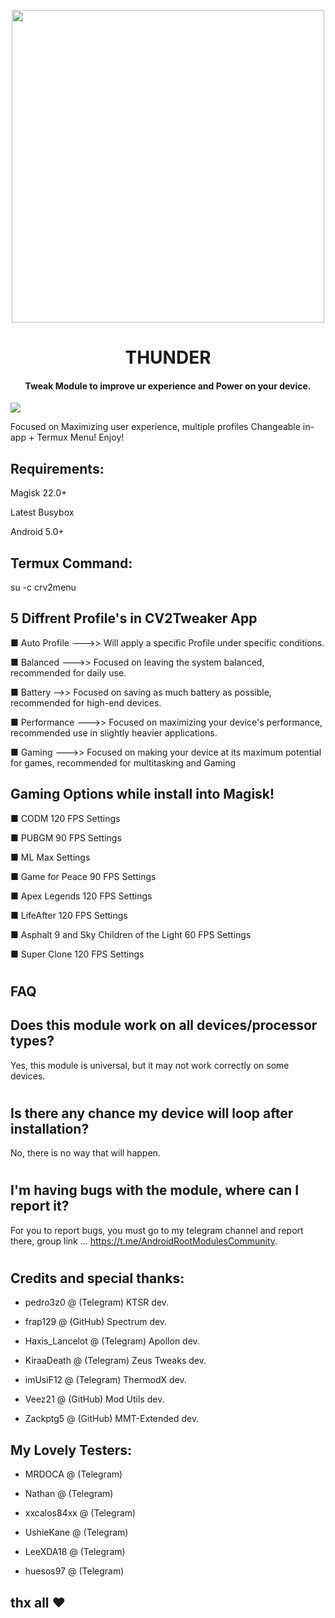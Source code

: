  

 <p align="center"><a href="https://t.me/AndroidRootModulesCommunity"><img src="https://i.imgur.com/t9aSOH9.gif" width="500"></a></p>  
 <h1 align="center"><b> THUNDER </b></h1> 
 <h4 align="center">Tweak Module to improve ur experience and Power on your device.</h4>

 <a href="https://t.me/AndroidRootModulesCommunity"><img src="https://img.shields.io/badge/Join-Telegram%20Channel-red.svg?logo=Telegram"></a>

Focused on Maximizing user experience, multiple profiles Changeable in-app + Termux Menu! Enjoy!


## Requirements:
Magisk 22.0+

Latest Busybox

Android 5.0+

## Termux Command:
su -c crv2menu


## 5 Diffrent Profile's in CV2Tweaker App
■ Auto Profile
--->> Will apply a specific Profile under specific conditions.

■ Balanced
--->> Focused on leaving the system balanced, recommended for daily use.

■ Battery
-->> Focused on saving as much battery as possible, recommended for high-end devices.

■ Performance
--->> Focused on maximizing your device's performance, recommended use in slightly heavier applications.

■ Gaming
--->> Focused on making your device at its maximum potential for games, recommended for multitasking and Gaming 

## Gaming Options while install into Magisk!
■ CODM 120 FPS Settings

■ PUBGM 90 FPS Settings

■ ML Max Settings

■ Game for Peace 90 FPS Settings

■ Apex Legends 120 FPS Settings

■ LifeAfter 120 FPS Settings

■ Asphalt 9 and Sky Children of the Light 60 FPS Settings

■ Super Clone 120 FPS Settings


#
## FAQ

## Does this module work on all devices/processor types? 
Yes, this module is universal, but it may not work correctly on some devices.

#

## Is there any chance my device will loop after installation? 
No, there is no way that will happen.

#

## I'm having bugs with the module, where can I report it? 
For you to report bugs, you must go to my telegram channel and report there, group link ... https://t.me/AndroidRootModulesCommunity.



#
## Credits and special thanks:

* pedro3z0 @ (Telegram) KTSR dev.

* frap129 @ (GitHub) Spectrum dev.

* Haxis_Lancelot @ (Telegram) Apollon dev.

* KiraaDeath @ (Telegram) Zeus Tweaks dev.

* imUsiF12 @ (Telegram) ThermodX dev.

* Veez21 @ (GitHub) Mod Utils dev.

* Zackptg5 @ (GitHub) MMT-Extended dev.



## My Lovely Testers:

* MRDOCA @ (Telegram)

* Nathan @ (Telegram)

* xxcalos84xx @ (Telegram)

* UshieKane @ (Telegram)

* LeeXDA18 @ (Telegram)

* huesos97 @ (Telegram)


## thx all ❤️

